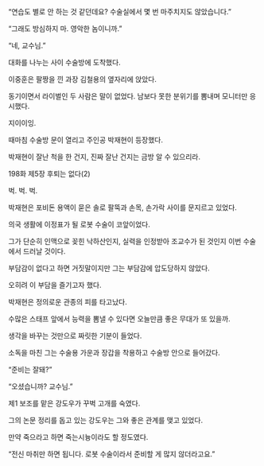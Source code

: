 “연습도 별로 안 하는 것 같던데요? 수술실에서 몇 번 마주치지도 않았습니다.”

“그래도 방심하지 마. 영악한 놈이니까.”

“네, 교수님.”

대화를 나누는 사이 수술방에 도착했다.

이중훈은 팔짱을 낀 과장 김철용의 옆자리에 앉았다.

동기이면서 라이벌인 두 사람은 말이 없었다. 남보다 못한 분위기를 뽐내며 모니터만 응시했다.

지이이잉.

때마침 수술방 문이 열리고 주인공 박재현이 등장했다.

박재현이 잘난 척을 한 건지, 진짜 잘난 건지는 금방 알 수 있으리라.

198화 제5장 후퇴는 없다(2)

벅. 벅. 벅.

박재현은 포비돈 용액이 묻은 솔로 팔뚝과 손목, 손가락 사이를 문지르고 있었다.

의국 생활에 이정표가 될 로봇 수술이 코앞이었다.

그가 단순히 인맥으로 꽂힌 낙하산인지, 실력을 인정받아 조교수가 된 것인지 이번 수술에서 드러날 것이다.

부담감이 없다고 하면 거짓말이지만 그는 부담감에 압도당하지 않았다.

오히려 이 부담을 즐기고자 했다.

박재현은 정의로운 관종의 피를 타고났다.

수많은 스태프 앞에서 능력을 뽐낼 수 있다면 오늘만큼 좋은 무대가 또 있을까.

생각을 바꾸는 것만으로 짜릿한 기분이 들었다.

소독을 마친 그는 수술용 가운과 장갑을 착용하고 수술방 안으로 들어갔다.

“준비는 잘돼?”

“오셨습니까? 교수님.”

제1 보조를 맡은 강도우가 꾸벅 고개를 숙였다.

그의 논문 정리를 돕고 있는 강도우는 그와 좋은 관계를 맺고 있었다.

만약 죽으라고 하면 죽는시늉이라도 할 정도였다.

“전신 마취만 하면 됩니다. 로봇 수술이라서 준비할 게 많지 않더라고요.”